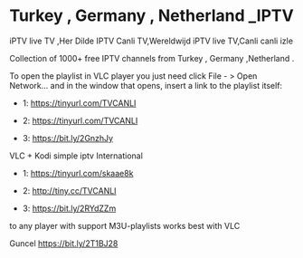 # Turkey , Germany , Netherland _IPTV
iPTV live TV ,Her Dilde IPTV Canli TV,Wereldwijd iPTV live TV,Canli canli izle

Collection of 1000+ free IPTV channels from Turkey , Germany ,Netherland .

To open the playlist in VLC player you just need click File - > Open Network... and in the window that opens, insert a link to the playlist itself:

- 1: https://tinyurl.com/TVCANLI 

- 2: https://tinyurl.com/TVCANLI 

- 3: https://bit.ly/2GnzhJy

VLC + Kodi simple iptv International 

- 1: https://tinyurl.com/skaae8k 

- 2: http://tiny.cc/TVCANLI    

- 3: https://bit.ly/2RYdZZm

to any player with support M3U-playlists works best with VLC

Guncel  https://bit.ly/2T1BJ28
